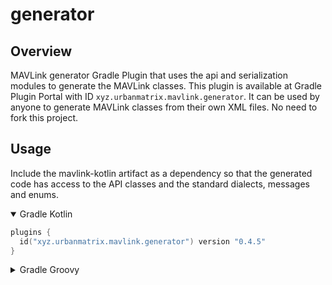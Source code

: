 # generator

## Overview

MAVLink generator Gradle Plugin that uses the api and serialization modules to generate the MAVLink classes. This plugin
is available at Gradle Plugin Portal with ID `xyz.urbanmatrix.mavlink.generator`. It can be used by anyone to generate
MAVLink classes from their own XML files. No need to fork this project.

## Usage

Include the mavlink-kotlin artifact as a dependency so that the generated code has access to the API classes and the
standard dialects, messages and enums.

<details open>
<summary>Gradle Kotlin</summary>

```kotlin
plugins {
  id("xyz.urbanmatrix.mavlink.generator") version "0.4.5"
}
```
</details>

<details>
<summary>Gradle Groovy</summary>

```groovy
plugins {
  id "xyz.urbanmatrix.mavlink.generator" version "0.4.5"
}
```
</details>

